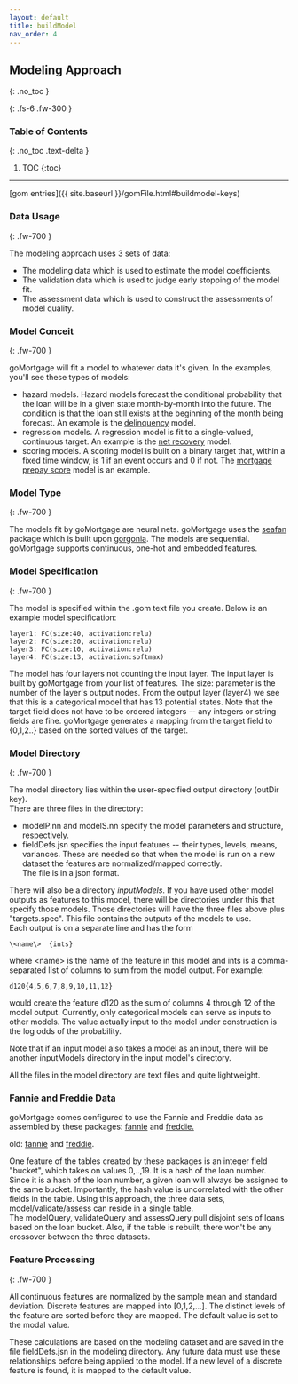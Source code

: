 ```yaml
---
layout: default
title: buildModel
nav_order: 4
---
```


## Modeling Approach
{: .no_toc }

{: .fs-6 .fw-300 }

### Table of Contents
{: .no_toc .text-delta }

1. TOC
{:toc}
---

[gom entries]({{ site.baseurl }}/gomFile.html#buildmodel-keys)

### Data Usage
{: .fw-700 }

The modeling approach uses 3 sets of data:

- The modeling data which is used to estimate the model coefficients.
- The validation data which is used to judge early stopping of the model fit.
- The assessment data which is used to construct the assessments of model quality.

### Model Conceit
{: .fw-700 }

goMortgage will fit a model to whatever data it's given.  In the examples, you'll see these types of
models:

- hazard models. Hazard models forecast the
  conditional probability that the loan will be in a given state month-by-month into the future. The condition is
  that the loan still exists at the beginning of the month being forecast. 
  An example is the [delinquency]() model.
- regression models. A regression model is fit to a single-valued, continuous target. An example is the
[net recovery]() model.
- scoring models. A scoring model is built on a binary target that, within a fixed time window, 
is 1 if an event occurs and 0 if not. The [mortgage prepay score]() model is an example.

### Model Type
{: .fw-700 }

The models fit by goMortgage are neural nets.  goMortgage uses the 
[seafan](https://pkg.go.dev/github.com/invertedv/seafan) package which is built
upon [gorgonia](https://pkg.go.dev/gorgonia.org/gorgonia).  The models are sequential.
goMortgage supports continuous, one-hot and embedded features.

### Model Specification
{: .fw-700 }

The model is specified within the .gom text file you create.  Below is an example model specification:

    layer1: FC(size:40, activation:relu)
    layer2: FC(size:20, activation:relu)
    layer3: FC(size:10, activation:relu)
    layer4: FC(size:13, activation:softmax)

The model has four layers not counting the input layer.  The input layer is built by goMortgage
from your list of features.
The size: parameter is the number of the layer's
output nodes. From the output
layer (layer4) we see that this is a categorical model that has 13 potential states.
Note that the target field does not have to be ordered integers -- any integers or string fields
are fine.  goMortgage generates a mapping from the target field to {0,1,2..} based on the sorted values
of the target.

### Model Directory
{: .fw-700 }

The model directory lies within the user-specified output directory (outDir key).  
There are three files in the directory:

- modelP.nn and modelS.nn specify the model parameters and structure, respectively.
- fieldDefs.jsn specifies the input features -- their types, levels, means, variances. These are needed
  so that when the model is run on a new dataset the features are normalized/mapped correctly.  
  The file is in a json format.

There will also be a directory *inputModels*.  If you have used other model outputs as features to this model,
there will be directories under this that specify those models.  Those directories will have the three 
files above plus "targets.spec". This file contains the outputs of the models to use.  
Each output is on a separate line and has the form

    \<name\>  {ints}

where \<name\> is the name of the feature in this model and ints is a comma-separated list of columns to sum
from the model output.  For example:

    d120{4,5,6,7,8,9,10,11,12}

would create the feature d120 as the sum of columns 4 through 12 of the model output. Currently,
only categorical models can serve as inputs to other models.  The value actually input to the
model under construction is the log odds of the probability. 

Note that if an input model also takes a model as an input, there will be another inputModels directory
in the input model's directory.

All the files in the model directory are text files and quite lightweight. 

### Fannie and Freddie Data
goMortgage comes configured to use the Fannie and Freddie data as assembled by these
packages:
<a href="https://pkg.go.dev/github.com/invertedv/fannie" target="_blank" rel="noopener noreferrer" >fannie</a>
and
<a href="https://pkg.go.dev/github.com/invertedv/freddie" target="_blank" rel="noopener noreferrer" >freddie.</a>

old:
[fannie](https://pkg.go.dev/github.com/invertedv/fannie) and
[freddie](https://pkg.go.dev/github.com/invertedv/freddie).


One feature of the tables created by these packages is an integer field "bucket", 
which takes on values 0,..,19. It is a hash of
the loan number. Since it is a hash of the loan number, a given loan will always be assigned to the
same bucket.  Importantly, the hash value is uncorrelated with the other fields in the table.
Using this approach, the three data sets, model/validate/assess can reside in a single table.  
The modelQuery, validateQuery and assessQuery pull disjoint sets of loans based on the loan bucket.
Also, if the table is rebuilt, there won't be any crossover between the three datasets.

### Feature Processing
{: .fw-700 }

All continuous features are normalized by the sample mean and standard deviation.
Discrete features are mapped into [0,1,2,...].  The distinct levels of the feature
are sorted before they are mapped.
The default value is set to the modal value.

These calculations are based on the modeling dataset and are saved in the file fieldDefs.jsn in the 
modeling directory.  Any future data must use these relationships before being applied to the model. 
If a new level of a discrete feature is found, it is mapped to the default value.

